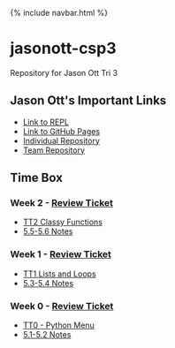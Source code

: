 {% include navbar.html %}

# jasonott-csp3
Repository for Jason Ott Tri 3

<!-- <table>
    <tr>
        <td><a href="https://JasonO12.github.io/jasonott-csp3/">Home</a></td>
        <td><a href="https://JasonO12.github.io/jasonott-csp3/dataProject">Data Structures Project</a></td>
        <td><a href="https://JasonO12.github.io/jasonott-csp3/testPrep">Test Prep</a></td>
        <td><a href="https://JasonO12.github.io/jasonott-csp3/createTask">Create Task</a></td>
    </tr>
</table> -->

## Jason Ott's Important Links

- [Link to REPL](https://replit.com/@JasonOtt1/jasonott-csp3)
- [Link to GitHub Pages](https://jasono12.github.io/jasonott-csp3/)
- [Individual Repository](https://github.com/JasonO12/jasonott-csp3)
- [Team Repository](https://github.com/LindaLiu1202/just_code)

## Time Box

### Week 2 - [Review Ticket](https://github.com/JasonO12/jasonott-csp3/issues/8)

- [TT2 Classy Functions](https://replit.com/@JasonOtt1/jasonott-csp3#python/menu.py) 
- [5.5-5.6 Notes](https://jasono12.github.io/jasonott-csp3/notes/5idea56)

### Week 1 - [Review Ticket](https://github.com/JasonO12/jasonott-csp3/issues/7)

- [TT1 Lists and Loops](https://replit.com/@JasonOtt1/jasonott-csp3#python/menu.py) 
- [5.3-5.4 Notes](https://jasono12.github.io/jasonott-csp3/notes/5idea34)

### Week 0 - [Review Ticket](https://github.com/JasonO12/jasonott-csp3/issues/4)

- [TT0 - Python Menu](https://replit.com/@JasonOtt1/jasonott-csp3#python/menu.py) 
- [5.1-5.2 Notes](https://jasono12.github.io/jasonott-csp3/notes/5idea12)
